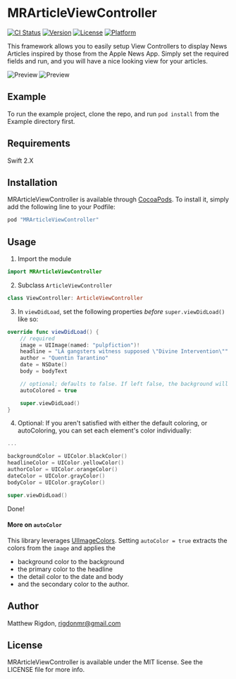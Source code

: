 # MRArticleViewController

[![CI Status](http://img.shields.io/travis/mrigdon/MRArticleViewController.svg?style=flat)](https://travis-ci.org/mrigdon/MRArticleViewController)
[![Version](https://img.shields.io/cocoapods/v/MRArticleViewController.svg?style=flat)](http://cocoapods.org/pods/MRArticleViewController)
[![License](https://img.shields.io/cocoapods/l/MRArticleViewController.svg?style=flat)](http://cocoapods.org/pods/MRArticleViewController)
[![Platform](https://img.shields.io/cocoapods/p/MRArticleViewController.svg?style=flat)](http://cocoapods.org/pods/MRArticleViewController)

This framework allows you to easily setup View Controllers to display News Articles inspired by those from the Apple News App. Simply set the required fields and run, and you will have a nice looking view for your articles.

![Preview](https://raw.githubusercontent.com/mrigdon/MRArticleViewController/master/preview1.png)
![Preview](https://raw.githubusercontent.com/mrigdon/MRArticleViewController/master/preview2.png)

## Example

To run the example project, clone the repo, and run `pod install` from the Example directory first.

## Requirements

Swift 2.X

## Installation

MRArticleViewController is available through [CocoaPods](http://cocoapods.org). To install
it, simply add the following line to your Podfile:

```ruby
pod "MRArticleViewController"
```

## Usage

1. Import the module

  ```swift
  import MRArticleViewController
  ```

2. Subclass `ArticleViewController`

  ```swift
  class ViewController: ArticleViewController
  ```

3. In `viewDidLoad`, set the following properties *before* `super.viewDidLoad()` like so:

  ```swift
  override func viewDidLoad() {
      // required
      image = UIImage(named: "pulpfiction")!
      headline = "LA gangsters witness supposed \"Divine Intervention\""
      author = "Quentin Tarantino"
      date = NSDate()
      body = bodyText

      // optional; defaults to false. If left false, the background will be white and all the text will be black.
      autoColored = true

      super.viewDidLoad()
  }
  ```

4. Optional: If you aren't satisfied with either the default coloring, or autoColoring, you can set each element's color individually:

  ```swift
  ...
  
  backgroundColor = UIColor.blackColor()
  headlineColor = UIColor.yellowColor()
  authorColor = UIColor.orangeColor()
  dateColor = UIColor.grayColor()
  bodyColor = UIColor.grayColor()
  
  super.viewDidLoad()
  ```
  
Done!

#### More on `autoColor`

This library leverages [UIImageColors](https://github.com/jathu/UIImageColors). Setting `autoColor = true` extracts the colors from the `image` and applies the 
* background color to the background
* the primary color to the headline
* the detail color to the date and body
* and the secondary color to the author. 

## Author

Matthew Rigdon, rigdonmr@gmail.com

## License

MRArticleViewController is available under the MIT license. See the LICENSE file for more info.
